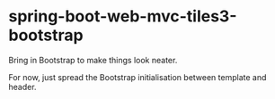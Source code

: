 spring-boot-web-mvc-tiles3-bootstrap
====================================

Bring in Bootstrap to make things look neater.

For now, just spread the Bootstrap initialisation between template and header.
